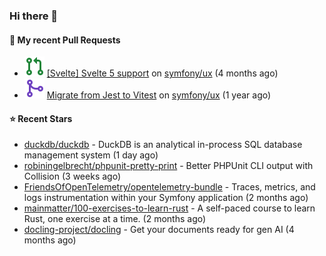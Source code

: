 ### Hi there 👋

#### 🔨 My recent Pull Requests

- ![](./assets/pr-open.svg) [[Svelte] Svelte 5 support](https://github.com/symfony/ux/pull/2288) on [symfony/ux](https://github.com/symfony/ux) (4 months ago)
- ![](./assets/pr-merged.svg) [Migrate from Jest to Vitest](https://github.com/symfony/ux/pull/1202) on [symfony/ux](https://github.com/symfony/ux) (1 year ago)

#### ⭐ Recent Stars

- [duckdb/duckdb](https://github.com/duckdb/duckdb) - DuckDB is an analytical in-process SQL database management system (1 day ago)
- [robiningelbrecht/phpunit-pretty-print](https://github.com/robiningelbrecht/phpunit-pretty-print) - Better PHPUnit CLI output with Collision (3 weeks ago)
- [FriendsOfOpenTelemetry/opentelemetry-bundle](https://github.com/FriendsOfOpenTelemetry/opentelemetry-bundle) - Traces, metrics, and logs instrumentation within your Symfony application (2 months ago)
- [mainmatter/100-exercises-to-learn-rust](https://github.com/mainmatter/100-exercises-to-learn-rust) - A self-paced course to learn Rust, one exercise at a time. (2 months ago)
- [docling-project/docling](https://github.com/docling-project/docling) - Get your documents ready for gen AI (4 months ago)